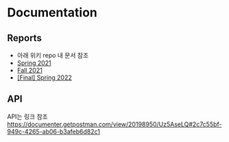 # Documentation

## Reports
- 아래 위키 repo 내 문서 참조
- [Spring 2021](https://github.com/GC210GP/wiki-211)
- [Fall 2021](https://github.com/GC210GP/wiki-212)
- [[Final] Spring 2022](https://github.com/GC210GP/wiki-221)


## API
API는 링크 참조
https://documenter.getpostman.com/view/20198950/Uz5AseLQ#2c7c55bf-949c-4265-ab06-b3afeb6d82c1
